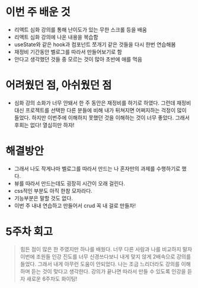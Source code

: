 # 이번 주 배운 것
 - 리액트 심화 강의를 통해 난이도가 있는 무한 스크롤 등을 배움
 - 리액트 심화 강의에 나온 내용을 복습함
  - useState와 같은 hook과 컴포넌트 쪼개기 같은 것들을 다시 한번 연습해봄
  - 재정비 기간동안 벨로그를 따라서 만들어보기로 함
  - 안다고 생각했던 것들 중 모르는 것이 많아 초반에 애를 먹음
  
# 어려웠던 점, 아쉬웠던 점
- 심화 강의 소화가 너무 안돼서 한 주 동안은 재정비를 하기로 하였다.
 그런데 재정비 대신 프로젝트를 선택한 다른 분들에 비해 내가 뒤쳐지면 어쩌지하는 걱정이 많이 들었다.
 하지만 이번주에 이해하지 못했던 것을 이해하는 것이 너무 좋았다.
 그래서 후회는 없다!
 열심히만 하자!
 
 # 해결방안
 - 그래서 나도 작게나마 벨로그를 따라서 만드는 나 혼자만의 과제를 수행하기로 했다.
 - 뷰를 따라서 만드는데도 굉장히 시간이 오래 걸린다.
 - css적인 부분도 아직 한참 모자라다.
 - 기능부분은 말할 것도 없다.
 - 이번 주 내내 연습하고 만들어서 crud 꼭 내 걸로 만들자!

# 5주차 회고
> 힘든 점이 많은 한 주였지만 하나를 배웠다. 너무 다른 사람과 나를 비교하지 말자
> 이번에 조원들 인강 진도를 너무 신경쓰다보니 내게 맞지 않게 2배속으로 강의를 들었다.
> 그래서 내게 아무런 도움이 안되었다. 
> 나는 조금 느리더라도 강의를 이해하며 듣는 것이 맞다고 생각한다.
> 강의가 끝나면 따라서 만들 수 있도록 인강을 듣자
> 새로운 6주차도 화이팅!
